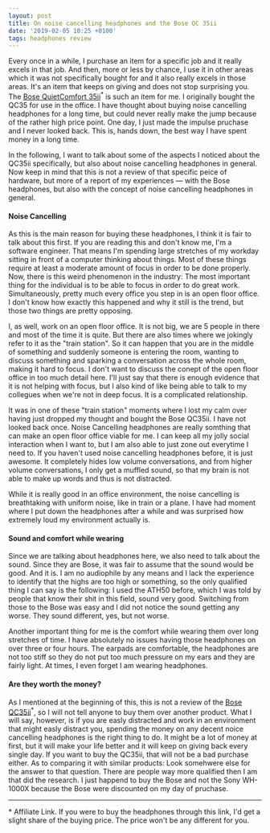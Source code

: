 ```yaml
---
layout: post
title: On noise cancelling headphones and the Bose QC 35ii
date: '2019-02-05 10:25 +0100'
tags: headphones review
---
```


Every once in a while, I purchase an item for a specific job and it really
excels in that job. And then, more or less by chance, I use it in other areas
which it was not specifically bought for and it also really excels in those
areas. It's an item that keeps on giving and does not stop surprising you. The
[Bose QuietComfort 35ii](https://amzn.to/3ceTMFU)<sup>\*</sup> is such an item for me.
I originally bought the QC35 for use in the office. I have thought about buying noise cancelling headphones for a long time, but could never really make the jump because of the rather high price point.
One day, I just made the impulse pruchase and I never looked back. This is, hands down, the best way I have spent money in a long time.

In the following, I want to talk about some of the aspects I noticed about the QC35ii specifically, but also about noise cancelling headphones in general. Now keep in mind that this is not a review of that specific peice of hardware, but more of a report of my experiences — with the Bose headphones, but also with the concept of noise cancelling headphones in general.

#### Noise Cancelling

As this is the main reason for buying these headphones, I think it is fair to talk about this first. If you are reading this and don't know me, I'm a software engineer. That means I'm spending large stretches of my workday sitting in front of a computer thinking about things. Most of these things require at least a moderate amount of focus in order to be done properly.
Now, there is this weird phenomenon in the industry: The most important thing for the individual is to be able to focus in order to do great work. Simultaneously, pretty much every office you step in is an open floor office. I don't know how exactly this happened and why it still is the trend, but those two things are pretty opposing.

I, as well, work on an open floor office. It is not big, we are 5 people in there and most of the time it is quite. But there are also times where we jokingly refer to it as the "train station". So it can happen that you are in the middle of something and suddenly someone is entering the room, wanting to discuss something and sparking a conversation across the whole room, making it hard to focus.
I don't want to discuss the conept of the open floor office in too much detail here. I'll just say that there is enough evidence that it is not helping with focus, but I also kind of like being able to talk to my collegues when we're not in deep focus. It is a complicated relationship.

It was in one of these "train station" moments where I lost my calm over having just dropped my thought and bought the Bose QC35ii. I have not looked back once.
Noise Cancelling headphones are really somthing that can make an open floor office viable for me. I can keep all my jolly social interaction when I want to, but I am also able to just zone out everytime I need to. If you haven't used noise cancelling headphones before, it is just awesome. It completely hides low volume conversations, and from higher volume conversations, I only get a muffled sound, so that my brain is not able to make up words and thus is not distracted.

While it is really good in an office environment, the noise cancelling is breathtaking with uniform noise, like in train or a plane. I have had moment where I put down the headphones after a while and was surprised how extremely loud my environment actually is.

#### Sound and comfort while wearing

Since we are talking about headphones here, we also need to talk about the sound. Since they are Bose, it was fair to assume that the sound would be good. And it is. I am no audiophile by any means and I lack the experience to identify that the highs are too high or something, so the only qualified thing I can say is the following: I used the ATH50 before, which I was told by people that know their shit in this field, sound very good. Switching from those to the Bose was easy and I did not notice the sound getting any worse. They sound different, yes, but not worse.

Another important thing for me is the comfort while wearing them over long stretches of time. I have absolutely no issues having those headphones on over three or four hours. The earpads are comfortable, the headphones are not too stiff so they do not put too much pressure on my ears and they are fairly light. At times, I even forget I am wearing headphones.

#### Are they worth the money?

As I mentioned at the beginning of this, this is not a review of the [Bose QC35ii](https://amzn.to/3ceTMFU)<sup>\*</sup>, so I will not tell anyone to buy them over another product. What I will say, however, is if you are easly distracted and work in an environment that might easly distract you, spending the money on any decent noice cancelling headphones is the right thing to do. It might be a lot of money at first, but it will make your life better and it will keep on giving back every single day. If you want to buy the QC35ii, that will not be a bad purchase either.
As to comparing it with similar products: Look somehwere else for the answer to that question. There are people way more qualified then I am that did the research. I just happend to buy the Bose and not the Sony WH-1000X because the Bose were discounted on my day of pruchase.

---

\* Affiliate Link. If you were to buy the headphones through this link, I'd get a slight share of the buying price. The price won't be any different for you.
